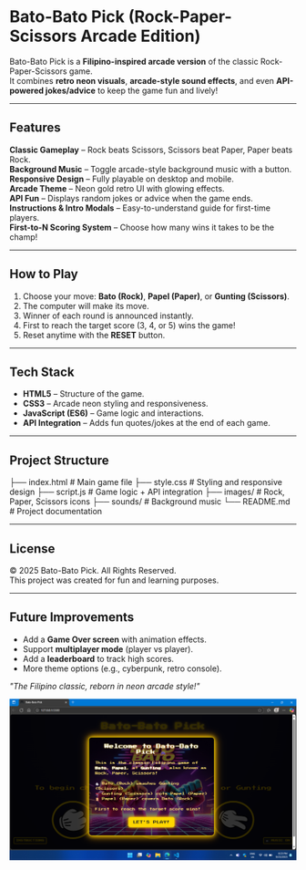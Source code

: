 # Bato-Bato Pick (Rock-Paper-Scissors Arcade Edition)

Bato-Bato Pick is a **Filipino-inspired arcade version** of the classic Rock-Paper-Scissors game.  
It combines **retro neon visuals**, **arcade-style sound effects**, and even **API-powered jokes/advice** to keep the game fun and lively!  

---

## Features
**Classic Gameplay** – Rock beats Scissors, Scissors beat Paper, Paper beats Rock.  
**Background Music** – Toggle arcade-style background music with a button.  
**Responsive Design** – Fully playable on desktop and mobile.  
**Arcade Theme** – Neon gold retro UI with glowing effects.  
**API Fun** – Displays random jokes or advice when the game ends.  
**Instructions & Intro Modals** – Easy-to-understand guide for first-time players.  
**First-to-N Scoring System** – Choose how many wins it takes to be the champ!  

---

## How to Play
1. Choose your move: **Bato (Rock)**, **Papel (Paper)**, or **Gunting (Scissors)**.  
2. The computer will make its move.  
3. Winner of each round is announced instantly.  
4. First to reach the target score (3, 4, or 5) wins the game!  
5. Reset anytime with the **RESET** button.  

---

## Tech Stack
- **HTML5** – Structure of the game.  
- **CSS3** – Arcade neon styling and responsiveness.  
- **JavaScript (ES6)** – Game logic and interactions.  
- **API Integration** – Adds fun quotes/jokes at the end of each game.  

---

## Project Structure
├── index.html # Main game file
├── style.css # Styling and responsive design
├── script.js # Game logic + API integration
├── images/ # Rock, Paper, Scissors icons
├── sounds/ # Background music
└── README.md # Project documentation

---

## License
© 2025 Bato-Bato Pick. All Rights Reserved.  
This project was created for fun and learning purposes.  

---

## Future Improvements
- Add a **Game Over screen** with animation effects.  
- Support **multiplayer mode** (player vs player).  
- Add a **leaderboard** to track high scores.  
- More theme options (e.g., cyberpunk, retro console). 

*"The Filipino classic, reborn in neon arcade style!"*  

![Game Screenshot](screenshots/game-preview.png)

